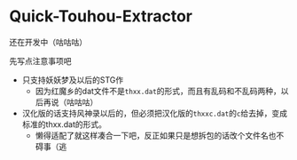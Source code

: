 # Quick-Touhou-Extractor

还在开发中（咕咕咕）

先写点注意事项吧

- 只支持妖妖梦及以后的STG作
  - 因为红魔乡的dat文件不是`thxx.dat`的形式，而且有乱码和不乱码两种，以后再说（咕咕咕）
- 汉化版的话支持风神录以后的，但必须把汉化版的`thxxc.dat`的`c`给去掉，变成标准的thxx.dat的形式。
  - 懒得适配了就这样凑合一下吧，反正如果只是想拆包的话改个文件名也不碍事（逃
